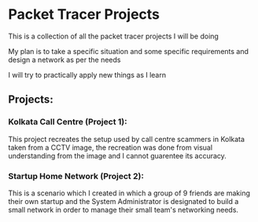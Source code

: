 # Packet Tracer Projects

This is a collection of all the packet tracer projects I will be doing

My plan is to take a specific situation and some specific requirements and design a network as per the needs

I will try to practically apply new things as I learn

## Projects:

### Kolkata Call Centre (Project 1):
This project recreates the setup used by call centre scammers in Kolkata taken from a CCTV image, the recreation was done from visual understanding from the image and I cannot guarentee its accuracy.

### Startup Home Network (Project 2):
This is a scenario which I created in which a group of 9 friends are making their own startup and the System Administrator is designated to build a small network in order to manage their small team's networking needs.